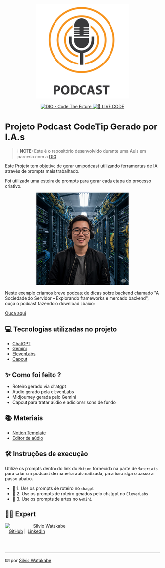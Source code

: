 <p align="center">
<img 
    src="./assets-github/pod1.png"
    width="300"
/>
</p>

<p align="center">
<a href="https://web.dio.me/track/formacao-chatgpt-devs">
    <img 
        src="https://img.shields.io/badge/DIO-Code_The_Future-28DA77?logo=youtube" 
        alt="DIO - Code The Future">
</a>
<a href="https://web.dio.me/track/formacao-chatgpt-devs">
<img 
    src="https://img.shields.io/badge/🔴_LIVE_CODE-FF5E72" 
    alt="🔴 LIVE CODE">
</a>
</p>


# Projeto Podcast CodeTip Gerado por I.A.s


 > ℹ️ **NOTE:** Este é o repositório desenvolvido durante uma Aula em parceria com a [DIO](https://dio.me)

Este Projeto tem objetivo de gerar um podcast utilizando ferramentas de IA através de prompts mais trabalhado.

Foi utilizado uma esteira de prompts para gerar cada etapa do processo criativo. 

<p align="center">
<img 
    src="./assets-github/pod2.png"
    width="300"
/>
</p>

Neste exemplo criamos breve podcast de dicas sobre backend chamado "A Sociedade do Servidor – Explorando frameworks e mercado backend", ouça o podcast fazendo o download abaixo:

[Ouça aqui](https://github.com/silvio-swat/dio-chatgpt-podcast/blob/master/Output/ElevenLabs_PodCast_-_CodeTip.txt%20-%20Vers%C3%A3o%20Final.MP3)

## 💻 Tecnologias utilizadas no projeto

- [ChatGPT](https://chat.openai.com/) 
- [Gemini](https://gemini.google.com/)
- [ElevenLabs](https://beta.elevenlabs.io/)
- [Capcut](https://www.capcut.com/pt-br/)

## ✨ Como foi feito ?

- Roteiro gerado via chatgpt
- Audio gerado pela elevenLabs
- Midjourney gerada pelo Gemini
- Capcut para tratar aúdio e adicionar sons de fundo

## 📚 Materiais

- [Notion Template](https://helpful-jump-17b.notion.site/PAS-Podcast-AI-Studio-210489e15d7a4a73b743bb159e45d06f?pvs=4)
- [Editor de aúdio](https://www.capcut.com/editor?from_page=landing_page&__action_from=picture_V%C3%ADdeos%20profissionais%20em%20minutos,%20n%C3%A3o%20em%20horas.)


## 🛠️ Instruções de execução

Utilize os prompts dentro do link do `Notion` fornecido na parte de `Materiais` para criar um podcast de maneira automatizada, para isso siga o passo a passo abaixo.

- 🤖 1. Use os prompts de roteiro no `chagpt`
- 🤖 2. Use os prompts de roteiro gerados pelo chatgpt no  `ElevenLabs`
- 🤖 3. Use os prompts de artes no `Gemini`

## 👨‍💻 Expert

<p>
    <img 
      align=left 
      margin=10 
      width=80 
      src="https://avatars.githubusercontent.com/u/5237783?v=4"
    />
    <p>&nbsp&nbsp&nbspSilvio Watakabe<br>
    &nbsp&nbsp
    <a href="https://github.com/silvio-swat">
    GitHub</a>&nbsp;|&nbsp;
    <a href="https://www.linkedin.com/in/swat2023">LinkedIn</a>

</p>
</p>
<br/><br/>
<p>

---

⌨️ por [Silvio Watakabe](https://github.com/silvio-swat)
